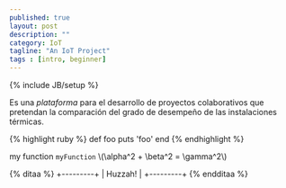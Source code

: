 ```yaml
---
published: true
layout: post
description: ""
category: IoT
tagline: "An IoT Project"
tags : [intro, beginner]
---
```


{% include JB/setup %}

Es una *plataforma* para el desarrollo de proyectos colaborativos que pretendan la comparación del grado de desempeño de las instalaciones térmicas. 

{% highlight ruby %}
def foo
  puts 'foo'
end
{% endhighlight %}

my function `myFunction`
\\(\alpha^2 + \beta^2 = \gamma^2\\) 


{% ditaa %}
  +---------+
  | Huzzah! |
  +---------+
{% endditaa %}